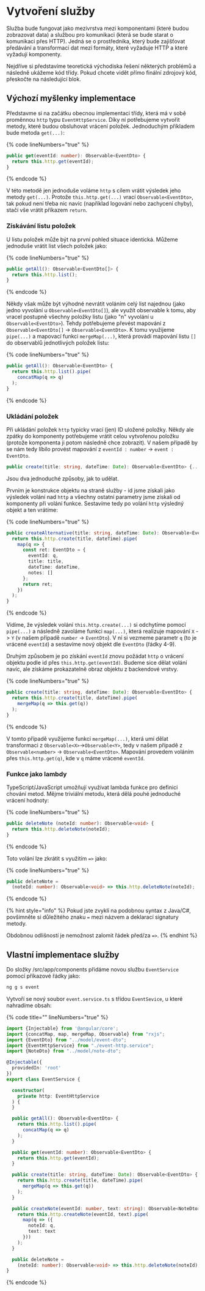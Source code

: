 # Vytvoření služby

Služba bude fungovat jako mezivrstva mezi komponentami (které budou zobrazovat data) a službou pro komunikaci (která se bude starat o komunikaci přes HTTP). Jedná se o prostředníka, který bude zajišťovat předávání a transformaci dat mezi formáty, které vyžaduje HTTP a které vyžadují komponenty.

Nejdříve si představíme teoretická východiska řešení některých problémů a následně ukážeme kód třídy. Pokud chcete vidět přímo finální zdrojový kód, přeskočte na následující blok.

## Výchozí myšlenky implementace

Představme si na  začátku obecnou implementaci třídy, která má v sobě proměnnou `http` typu `EventHttpService`.  Díky ní potřebujeme vytvořit metody, které budou obsluhovat vrácení položek. Jednoduchým příkladem bude metoda `get(...)`:

{% code lineNumbers="true" %}
```typescript
public get(eventId: number): Observable<EventDto> {
  return this.http.get(eventId);
}
```
{% endcode %}

V této metodě jen jednoduše voláme `http` s cílem vrátit výsledek jeho metody `get(...)`. Protože `this.http.get(...)` vrací `Observable<EventDto>`, tak pokud není třeba nic navíc (například logování nebo zachycení chyby), stačí vše vrátit příkazem `return`.

### Získávání listu položek

U listu položek může být na první pohled situace identická. Můžeme jednoduše vrátit list všech položek jako:

{% code lineNumbers="true" %}
```typescript
public getAll(): Observable<EventDto[]> {
  return this.http.list();
}
```
{% endcode %}

Někdy však může být výhodné nevrátit voláním celý list najednou (jako jedno vyvolání u `Observable<EventDto[]`), ale využít observable k tomu, aby vracel postupně všechny položky listu (jako "n" vyvolání u `Observable<EventDto>`). Tehdy potřebujeme převést mapování z `Observable<EventDto[]` -> `Observable<EventDto>`. K tomu využijeme `pipe(...)` a mapovací funkci `mergeMap(...)`, která provádí mapování listu `[]` do observablů jednotlivých položek listu:

{% code lineNumbers="true" %}
```typescript
public getAll(): Observable<EventDto> {
  return this.http.list().pipe(
    concatMap(q => q)
  );
}
```
{% endcode %}

### Ukládání položek

Při ukládání položek `http` typicky vrací (jen) ID uložené položky. Někdy ale zpátky do komponenty potřebujeme vrátit celou vytvořenou položku (protože komponenta ji potom následně chce zobrazit). V našem případě by se nám tedy líbilo provést mapování z `eventId : number` -> `event : EventDto`.&#x20;

```typescript
public create(title: string, dateTime: Date): Observable<EventDto> {...}
```

Jsou dva jednoduché způsoby, jak to udělat.

Prvním je konstrukce objektu na straně služby - id jsme získali jako výsledek volání nad `http` a všechny ostatní parametry jsme získali od komponenty při volání funkce. Sestavíme tedy po volání `http` výsledný objekt a ten vrátíme:

{% code lineNumbers="true" %}
```typescript
public createAlternative(title: string, dateTime: Date): Observable<EventDto> {
  return this.http.create(title, dateTime).pipe(
    map(q => {
      const ret: EventDto = {
        eventId: q,
        title: title,
        dateTime: dateTime,
        notes: []
      };
      return ret;
    })
  );
}
```
{% endcode %}

Vidíme, že výsledek volání `this.http.create(...)` si odchytíme pomocí `pipe(...)` a následně zavoláme funkci `map(...)`, která realizuje mapování `X` -> `Y` (v našem případě `number` -> `EventDto`).  V ní si vezmeme parametr `q` (to je vrácené `eventId`) a sestavíme nový objekt dle `EventDto` (řádky 4-9).

Druhým způsobem je po získání `eventId` znovu požádat `http` o vrácení objektu podle id přes `this.http.get(eventId)`. Budeme sice dělat volání navíc, ale získáme prokazatelně obraz objektu z  backendové vrstvy.

{% code lineNumbers="true" %}
```typescript
public create(title: string, dateTime: Date): Observable<EventDto> {
  return this.http.create(title, dateTime).pipe(
    mergeMap(q => this.get(q))
  );
}
```
{% endcode %}

V tomto případě využijeme funkci `mergeMap(...)`, která umí dělat transformaci z `Observable<X>`->`Observable<Y>`, tedy v našem případě z `Observable<number>` -> `Observable<EventDto>`. Mapování provedem voláním přes `this.http.get(q)`, kde v `q` máme vrácené `eventId`.

### Funkce jako lambdy

TypeScript/JavaScript umožňují využívat lambda funkce pro definici chování metod. Mějme triviální metodu, která dělá pouhé jednoduché vrácení hodnoty:

{% code lineNumbers="true" %}
```typescript
public deleteNote (noteId: number): Observable<void> {
  return this.http.deleteNote(noteId);
}
```
{% endcode %}

Toto volání lze zkrátit s využitím `=>` jako:

{% code lineNumbers="true" %}
```typescript
public deleteNote = 
  (noteId: number): Observable<void> => this.http.deleteNote(noteId);
```
{% endcode %}

{% hint style="info" %}
Pokud jste zvyklí na podobnou syntax z Java/C#, povšimněte si důležitého znaku `=` mezi názvem a deklarací signatury metody.

Obdobnou odlišností je nemožnost  zalomit řádek před/za `=>`.
{% endhint %}

## Vlastní implementace služby

Do složky /src/app/components přidáme novou službu `EventService` pomocí příkazové řádky jako:

```powershell
ng g s event
```

Vytvoří se nový soubor `event.service.ts` s třídou `EventSevice`, u které nahradíme obsah:

{% code title="" lineNumbers="true" %}
```typescript
import {Injectable} from '@angular/core';
import {concatMap, map, mergeMap, Observable} from "rxjs";
import {EventDto} from "../model/event-dto";
import {EventHttpService} from "./event-http.service";
import {NoteDto} from "../model/note-dto";

@Injectable({
  providedIn: 'root'
})
export class EventService {

  constructor(
    private http: EventHttpService
  ) {
  }

  public getAll(): Observable<EventDto> {
    return this.http.list().pipe(
      concatMap(q => q)
    );
  }

  public get(eventId: number): Observable<EventDto> {
    return this.http.get(eventId);
  }

  public create(title: string, dateTime: Date): Observable<EventDto> {
    return this.http.create(title, dateTime).pipe(
      mergeMap(q => this.get(q))
    );
  }

  public createNote(eventId: number, text: string): Observable<NoteDto> {
    return this.http.createNote(eventId, text).pipe(
      map(q => ({
        noteId: q,
        text: text
      }))
    );
  }

  public deleteNote =
    (noteId: number): Observable<void> => this.http.deleteNote(noteId);
}
```
{% endcode %}

